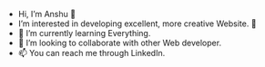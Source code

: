 -  Hi, I’m Anshu 
         👋
-  I’m interested in developing excellent, more creative Website.
                      👀
- 🌱 I’m currently learning Everything.
- 💞️ I’m looking to collaborate with other Web developer.
- 📫 You can reach me through LinkedIn.

<!---
Gingaaa/Gingaaa is a ✨ special ✨ repository because its `README.md` (this file) appears on your GitHub profile.
You can click the Preview link to take a look at your changes.
--->
